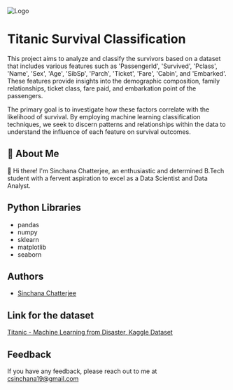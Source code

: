 
![Logo](https://people.com/thmb/0GB4kFhHKVtdx89rcfO6Y3QEhC4=/750x0/filters:no_upscale():max_bytes(150000):strip_icc():focal(749x0:751x2):format(webp)/titanic-history-13-00cffa7b93d0410984c110c0ccc7f746.jpg)

# Titanic Survival Classification

This project aims to analyze and classify the survivors based on a dataset that includes various features such as 'PassengerId', 'Survived', 'Pclass', 'Name', 'Sex', 'Age', 'SibSp', 'Parch', 'Ticket', 'Fare', 'Cabin', and 'Embarked'. These features provide insights into the demographic composition, family relationships, ticket class, fare paid, and embarkation point of the passengers.

The primary goal is to investigate how these factors correlate with the likelihood of survival. By employing machine learning classification techniques, we seek to discern patterns and relationships within the data to understand the influence of each feature on survival outcomes.

## 🚀 About Me
👋 Hi there! I'm Sinchana Chatterjee, an enthusiastic and determined B.Tech student with a fervent aspiration to excel as a Data Scientist and Data Analyst.



## Python Libraries

- pandas
- numpy
- sklearn
- matplotlib
- seaborn


## Authors

- [Sinchana Chatterjee](https://github.com/siniekoo19)


## Link for the dataset

[Titanic - Machine Learning from Disaster, Kaggle Dataset](https://www.kaggle.com/competitions/titanic)

## Feedback

If you have any feedback, please reach out to me at csinchana19@gmail.com

